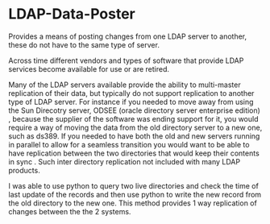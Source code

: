 # LDAP-Data-Poster
Provides a means of posting changes from one LDAP server to another, these do not have to the same type of server.


 Across time different vendors and types of software that provide LDAP services become available for use or are retired.

 Many of the LDAP servers available provide the ability to multi-master replication of their data, but typically do not support replication to another type of LDAP server. For instance if you needed to move away from using the Sun Direcotry server, ODSEE (oracle directory server enterprise edition) , because the supplier of the software was ending support for it, you would require a way of moving the data from the old directory server to a new one, such as ds389. If you needed to have both the old and new servers running in parallel to allow for a seamless transition you would want to be able to have replication between the two directories that would keep their contents in sync . Such inter directory replication not included with many LDAP products.

I was able to use python to query two live directories and check the time of last update of the records and then use python to write the new record from the old directory to the new one. This method provides 1 way replication of changes between the the 2 systems.   
